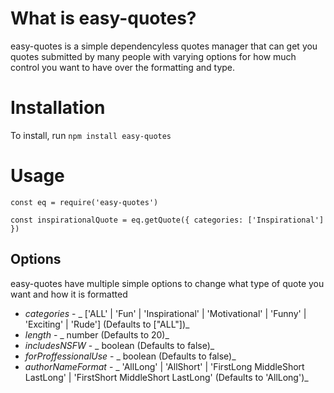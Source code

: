 # What is easy-quotes?

easy-quotes is a simple dependencyless quotes manager that can get you quotes submitted by many people with varying options for how much control you want to have over the formatting and type.

# Installation

To install, run `npm install easy-quotes`

# Usage 

```
const eq = require('easy-quotes')

const inspirationalQuote = eq.getQuote({ categories: ['Inspirational'] })
```

## Options

easy-quotes have multiple simple options to change what type of quote you want and how it is formatted

* *categories* - _ ['ALL' | 'Fun' | 'Inspirational' | 'Motivational' | 'Funny' | 'Exciting' | 'Rude'] (Defaults to ["ALL"])_
* *length* - _ number (Defaults to 20)_
* *includesNSFW* - _ boolean (Defaults to false)_
* *forProffessionalUse* - _ boolean (Defaults to false)_
* *authorNameFormat* - _ 'AllLong' | 'AllShort' | 'FirstLong MiddleShort LastLong' | 'FirstShort MiddleShort LastLong' (Defaults to 'AllLong')_

